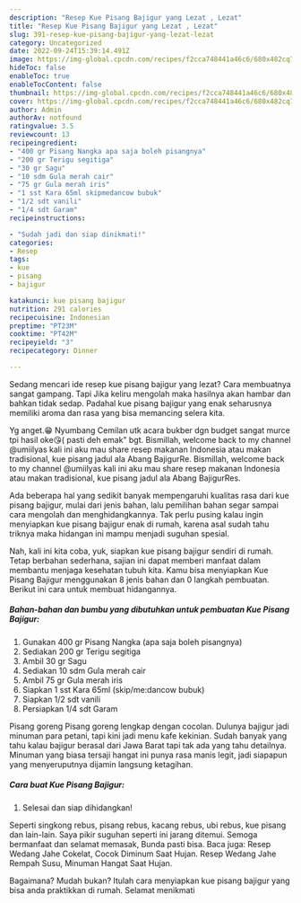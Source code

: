 ```yaml
---
description: "Resep Kue Pisang Bajigur yang Lezat , Lezat"
title: "Resep Kue Pisang Bajigur yang Lezat , Lezat"
slug: 391-resep-kue-pisang-bajigur-yang-lezat-lezat
category: Uncategorized
date: 2022-09-24T15:39:14.491Z
image: https://img-global.cpcdn.com/recipes/f2cca748441a46c6/680x482cq70/kue-pisang-bajigur-foto-resep-utama.jpg
hideToc: false
enableToc: true
enableTocContent: false
thumbnail: https://img-global.cpcdn.com/recipes/f2cca748441a46c6/680x482cq70/kue-pisang-bajigur-foto-resep-utama.jpg
cover: https://img-global.cpcdn.com/recipes/f2cca748441a46c6/680x482cq70/kue-pisang-bajigur-foto-resep-utama.jpg
author: Admin
authorAv: notfound
ratingvalue: 3.5
reviewcount: 13
recipeingredient:
- "400 gr Pisang Nangka apa saja boleh pisangnya"
- "200 gr Terigu segitiga"
- "30 gr Sagu"
- "10 sdm Gula merah cair"
- "75 gr Gula merah iris"
- "1 sst Kara 65ml skipmedancow bubuk"
- "1/2 sdt vanili"
- "1/4 sdt Garam"
recipeinstructions:

- "Sudah jadi dan siap dinikmati!"
categories:
- Resep
tags:
- kue
- pisang
- bajigur

katakunci: kue pisang bajigur 
nutrition: 291 calories
recipecuisine: Indonesian
preptime: "PT23M"
cooktime: "PT42M"
recipeyield: "3"
recipecategory: Dinner

---
```



Sedang mencari ide resep kue pisang bajigur yang lezat? Cara membuatnya sangat gampang. Tapi Jika keliru mengolah maka hasilnya akan hambar dan bahkan tidak sedap. Padahal kue pisang bajigur yang enak seharusnya memiliki aroma dan rasa yang bisa memancing selera kita.


Yg anget.😁 Nyumbang Cemilan utk acara bukber dgn budget sangat murce tpi hasil oke😘( pasti deh emak&#34; bgt. Bismillah, welcome back to my channel @umiilyas kali ini aku mau share resep makanan Indonesia atau makan tradisional, kue pisang jadul ala Abang BajigurRe. Bismillah, welcome back to my channel @umiilyas kali ini aku mau share resep makanan Indonesia atau makan tradisional, kue pisang jadul ala Abang BajigurRes.

Ada beberapa hal yang sedikit banyak mempengaruhi kualitas rasa dari kue pisang bajigur, mulai dari jenis bahan, lalu pemilihan bahan segar sampai cara mengolah dan menghidangkannya. Tak perlu pusing kalau ingin menyiapkan kue pisang bajigur enak di rumah, karena asal sudah tahu triknya maka hidangan ini mampu menjadi suguhan spesial.


Nah, kali ini kita coba, yuk, siapkan kue pisang bajigur sendiri di rumah. Tetap berbahan sederhana, sajian ini dapat memberi manfaat dalam membantu menjaga kesehatan tubuh kita. Kamu bisa menyiapkan Kue Pisang Bajigur menggunakan 8 jenis bahan dan 0 langkah pembuatan. Berikut ini cara untuk membuat hidangannya.

<!--inarticleads1-->

##### Bahan-bahan dan bumbu yang dibutuhkan untuk pembuatan Kue Pisang Bajigur:

1. Gunakan 400 gr Pisang Nangka (apa saja boleh pisangnya)
1. Sediakan 200 gr Terigu segitiga
1. Ambil 30 gr Sagu
1. Sediakan 10 sdm Gula merah cair
1. Ambil 75 gr Gula merah iris
1. Siapkan 1 sst Kara 65ml (skip/me:dancow bubuk)
1. Siapkan 1/2 sdt vanili
1. Persiapkan 1/4 sdt Garam


Pisang goreng Pisang goreng lengkap dengan cocolan. Dulunya bajigur jadi minuman para petani, tapi kini jadi menu kafe kekinian. Sudah banyak yang tahu kalau bajigur berasal dari Jawa Barat tapi tak ada yang tahu detailnya. Minuman yang biasa tersaji hangat ini punya rasa manis legit, jadi siapapun yang menyeruputnya dijamin langsung ketagihan. 

<!--inarticleads2-->

##### Cara buat Kue Pisang Bajigur:


1. Selesai dan siap dihidangkan!

Seperti singkong rebus, pisang rebus, kacang rebus, ubi rebus, kue pisang dan lain-lain. Saya pikir suguhan seperti ini jarang ditemui. Semoga bermanfaat dan selamat memasak, Bunda pasti bisa. Baca juga: Resep Wedang Jahe Cokelat, Cocok Diminum Saat Hujan. Resep Wedang Jahe Rempah Susu, Minuman Hangat Saat Hujan. 

Bagaimana? Mudah bukan? Itulah cara menyiapkan kue pisang bajigur yang bisa anda praktikkan di rumah. Selamat menikmati
